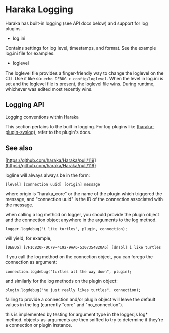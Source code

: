 # Haraka Logging

Haraka has built-in logging (see API docs below) and support for log plugins.

* log.ini

Contains settings for log level, timestamps, and format. See the example log.ini file for examples.

* loglevel

The loglevel file provides a finger-friendly way to change the loglevel on the CLI. Use it like so: `echo DEBUG > config/loglevel`. When the level in log.ini is set and the loglevel file is present, the loglevel file wins. During runtime, whichever was edited most recently wins.


## Logging API

Logging conventions within Haraka

This section pertains to the built in logging. For log plugins like ([haraka-plugin-syslog](https://github.com/haraka/haraka-plugin-syslog)), refer to the plugin's docs.

See also
------------------
[https://github.com/haraka/Haraka/pull/119](https://github.com/haraka/Haraka/pull/119)

logline will always always be in the form:

    [level] [connection uuid] [origin] message

where origin is "haraka\_core" or the name of the plugin which
triggered the message, and "connection uuid" is the ID of the
connection associated with the message.

when calling a log method on logger, you should provide the
plugin object and the connection object anywhere in the arguments
to the log method.

    logger.logdebug("i like turtles", plugin, connection);

will yield, for example,

    [DEBUG] [7F1C820F-DC79-4192-9AA6-5307354B20A6] [dnsbl] i like turtles

if you call the log method on the connection object, you can
forego the connection as argument:

    connection.logdebug("turtles all the way down", plugin);

and similarly for the log methods on the plugin object:

    plugin.logdebug("he just really likes turtles", connection);

failing to provide a connection and/or plugin object will leave
the default values in the log (currently "core" and
"no\_connection").

this is implemented by testing for argument type in
the logger.js log\* method. objects-as-arguments are then sniffed
to try to determine if they're a connection or plugin instance.
